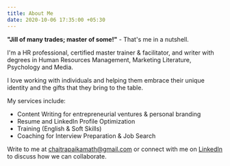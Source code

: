 ```yaml
---
title: About Me
date: 2020-10-06 17:35:00 +05:30
---
```


**"Jill of many trades; master of some!"** - That's me in a nutshell. 

I'm a HR professional, certified master trainer & facilitator, and writer with degrees in Human Resources Management, Marketing Literature, Psychology and Media.

I love working with individuals and helping them embrace their unique identity and the gifts that they bring to the table. 

My services include:
* Content Writing for entrepreneurial ventures & personal branding
* Resume and LinkedIn Profile Optimization
* Training (English & Soft Skills)
* Coaching for Interview Preparation & Job Search

Write to me at [chaitrapaikamath@gmail.com](mailto:chaitrapaikamath@gmail.com) or connect with me on [LinkedIn](https://www.linkedin.com/in/chaitrapaikamath/) to discuss how we can collaborate. 

